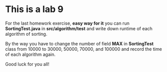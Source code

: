 # This is a lab 9

For the last homework exercise, **easy way for it** you can run **SortingTest.java** in **src/algorithm/test** and write down runtime of each algorithm of sorting.

By the way you have to change the number of field **MAX** in **SortingTest** class from 10000 to 30000, 50000, 70000, and 100000 and record the time of each algorithm again.

Good luck for you all!
